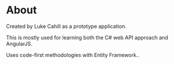 ﻿<html lang="en" xmlns="http://www.w3.org/1999/xhtml">
<head>
    <meta charset="utf-8" />
    <title>ReadMe</title>
</head>
<body>
    <h1>About</h1>
    <p>Created by Luke Cahill as a prototype application.</p>
    <p>This is mostly used for learning both the C# web API approach and AngularJS.</p>
    <p>Uses code-first methodologies with Entity Framework..</p>
</body>
</html>
